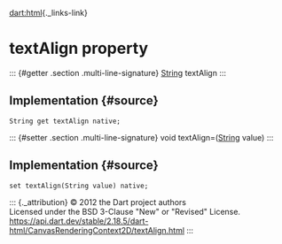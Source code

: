 [dart:html](../../dart-html/dart-html-library){._links-link}

textAlign property
==================

::: {#getter .section .multi-line-signature}
[String](../../dart-core/string-class) textAlign
:::

Implementation {#source}
--------------

``` {.language-dart data-language="dart"}
String get textAlign native;
```

::: {#setter .section .multi-line-signature}
void textAlign=([String](../../dart-core/string-class) value)
:::

Implementation {#source}
--------------

``` {.language-dart data-language="dart"}
set textAlign(String value) native;
```

::: {._attribution}
© 2012 the Dart project authors\
Licensed under the BSD 3-Clause \"New\" or \"Revised\" License.\
<https://api.dart.dev/stable/2.18.5/dart-html/CanvasRenderingContext2D/textAlign.html>
:::
